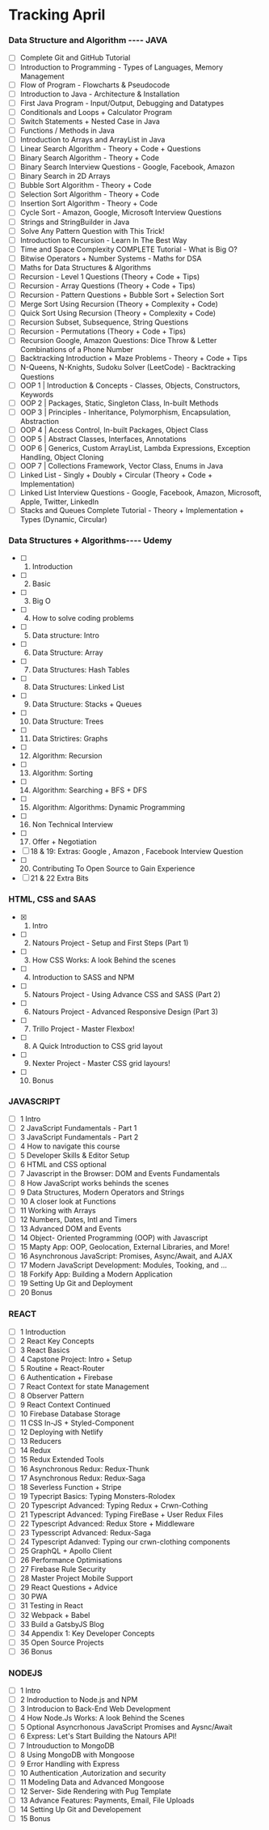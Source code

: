 # Tracking April

### Data Structure and Algorithm ---- JAVA

- [ ] Complete Git and GitHub Tutorial
- [ ] Introduction to Programming - Types of Languages, Memory Management
- [ ] Flow of Program - Flowcharts & Pseudocode
- [ ] Introduction to Java - Architecture & Installation
- [ ] First Java Program - Input/Output, Debugging and Datatypes
- [ ] Conditionals and Loops + Calculator Program
- [ ] Switch Statements + Nested Case in Java
- [ ] Functions / Methods in Java
- [ ] Introduction to Arrays and ArrayList in Java
- [ ] Linear Search Algorithm - Theory + Code + Questions
- [ ] Binary Search Algorithm - Theory + Code
- [ ] Binary Search Interview Questions - Google, Facebook, Amazon
- [ ] Binary Search in 2D Arrays
- [ ] Bubble Sort Algorithm - Theory + Code
- [ ] Selection Sort Algorithm - Theory + Code
- [ ] Insertion Sort Algorithm - Theory + Code
- [ ] Cycle Sort - Amazon, Google, Microsoft Interview Questions
- [ ] Strings and StringBuilder in Java
- [ ] Solve Any Pattern Question with This Trick!
- [ ] Introduction to Recursion - Learn In The Best Way
- [ ] Time and Space Complexity COMPLETE Tutorial - What is Big O?
- [ ] Bitwise Operators + Number Systems - Maths for DSA
- [ ] Maths for Data Structures & Algorithms
- [ ] Recursion - Level 1 Questions (Theory + Code + Tips)
- [ ] Recursion - Array Questions (Theory + Code + Tips)
- [ ] Recursion - Pattern Questions + Bubble Sort + Selection Sort
- [ ] Merge Sort Using Recursion (Theory + Complexity + Code)
- [ ] Quick Sort Using Recursion (Theory + Complexity + Code)
- [ ] Recursion Subset, Subsequence, String Questions
- [ ] Recursion - Permutations (Theory + Code + Tips)
- [ ] Recursion Google, Amazon Questions: Dice Throw & Letter Combinations of a Phone Number
- [ ] Backtracking Introduction + Maze Problems - Theory + Code + Tips
- [ ] N-Queens, N-Knights, Sudoku Solver (LeetCode) - Backtracking Questions
- [ ] OOP 1 | Introduction & Concepts - Classes, Objects, Constructors, Keywords
- [ ] OOP 2 | Packages, Static, Singleton Class, In-built Methods
- [ ] OOP 3 | Principles - Inheritance, Polymorphism, Encapsulation, Abstraction
- [ ] OOP 4 | Access Control, In-built Packages, Object Class
- [ ] OOP 5 | Abstract Classes, Interfaces, Annotations
- [ ] OOP 6 | Generics, Custom ArrayList, Lambda Expressions, Exception Handling, Object Cloning
- [ ] OOP 7 | Collections Framework, Vector Class, Enums in Java
- [ ] Linked List - Singly + Doubly + Circular (Theory + Code + Implementation)
- [ ] Linked List Interview Questions - Google, Facebook, Amazon, Microsoft, Apple, Twitter, LinkedIn
- [ ] Stacks and Queues Complete Tutorial - Theory + Implementation + Types (Dynamic, Circular)

### Data Structures + Algorithms---- Udemy

- [ ] 1. Introduction
- [ ] 2. Basic
- [ ] 3. Big O
- [ ] 4. How to solve coding problems
- [ ] 5. Data structure: Intro
- [ ] 6. Data Structure: Array
- [ ] 7. Data Structures: Hash Tables
- [ ] 8. Data Structures: Linked List
- [ ] 9. Data Structure: Stacks + Queues
- [ ] 10. Data Structure: Trees
- [ ] 11. Data Strictires: Graphs
- [ ] 12. Algorithm: Recursion
- [ ] 13. Algorithm: Sorting
- [ ] 14. Algorithm: Searching + BFS + DFS
- [ ] 15. Algorithm: Algorithms: Dynamic Programming
- [ ] 16. Non Technical Interview
- [ ] 17. Offer + Negotiation
- [ ] 18 & 19: Extras: Google , Amazon , Facebook Interview Question
- [ ] 20. Contributing To Open Source to Gain Experience
- [ ] 21 & 22 Extra Bits

### HTML, CSS and SAAS

- [x] 1. Intro
- [ ] 2. Natours Project - Setup and First Steps (Part 1)
- [ ] 3. How CSS Works: A look Behind the scenes
- [ ] 4. Introduction to SASS and NPM
- [ ] 5. Natours Project - Using Advance CSS and SASS (Part 2)
- [ ] 6. Natours Project - Advanced Responsive Design (Part 3)
- [ ] 7. Trillo Project - Master Flexbox!
- [ ] 8. A Quick Introduction to CSS grid layout
- [ ] 9. Nexter Project - Master CSS grid layours!
- [ ] 10. Bonus

### JAVASCRIPT

- [ ] 1 Intro
- [ ] 2 JavaScript Fundamentals - Part 1
- [ ] 3 JavaScript Fundamentals - Part 2
- [ ] 4 How to navigate this course
- [ ] 5 Developer Skills & Editor Setup
- [ ] 6 HTML and CSS optional
- [ ] 7 Javascript in the Browser: DOM and Events Fundamentals
- [ ] 8 How JavaScript works behinds the scenes
- [ ] 9 Data Structures, Modern Operators and Strings
- [ ] 10 A closer look at Functions
- [ ] 11 Working with Arrays
- [ ] 12 Numbers, Dates, Intl and Timers
- [ ] 13 Advanced DOM and Events
- [ ] 14 Object- Oriented Programming (OOP) with Javascript
- [ ] 15 Mapty App: OOP, Geolocation, External Libraries, and More!
- [ ] 16 Asynchronous JavaScript: Promises, Async/Await, and AJAX
- [ ] 17 Modern JavaScript Development: Modules, Tooking, and ...
- [ ] 18 Forkify App: Building a Modern Application
- [ ] 19 Setting Up Git and Deployment
- [ ] 20 Bonus

### REACT

- [ ] 1 Introduction
- [ ] 2 React Key Concepts
- [ ] 3 React Basics
- [ ] 4 Capstone Project: Intro + Setup
- [ ] 5 Routine + React-Router
- [ ] 6 Authentication + Firebase
- [ ] 7 React Context for state Management
- [ ] 8 Observer Pattern
- [ ] 9 React Context Continued
- [ ] 10 Firebase Database Storage
- [ ] 11 CSS In-JS + Styled-Component
- [ ] 12 Deploying with Netlify
- [ ] 13 Reducers
- [ ] 14 Redux
- [ ] 15 Redux Extended Tools
- [ ] 16 Asynchronous Redux: Redux-Thunk
- [ ] 17 Asynchronous Redux: Redux-Saga
- [ ] 18 Severless Function + Stripe
- [ ] 19 Typecript Basics: Typing Monsters-Rolodex
- [ ] 20 Typescript Advanced: Typing Redux + Crwn-Cothing
- [ ] 21 Typescript Advanced: Typing FireBase + User Redux Files
- [ ] 22 Typescript Advanced: Redux Store + Middleware
- [ ] 23 Typesscript Advanced: Redux-Saga
- [ ] 24 Typescript Adanved: Typing our crwn-clothing components
- [ ] 25 GraphQL + Apollo Client
- [ ] 26 Performance Optimisations
- [ ] 27 Firebase Rule Security
- [ ] 28 Master Project Mobile Support
- [ ] 29 React Questions + Advice
- [ ] 30 PWA
- [ ] 31 Testing in React
- [ ] 32 Webpack + Babel
- [ ] 33 Build a GatsbyJS Blog
- [ ] 34 Appendix 1: Key Developer Concepts
- [ ] 35 Open Source Projects
- [ ] 36 Bonus

### NODEJS

- [ ] 1 Intro
- [ ] 2 Indroduction to Node.js and NPM
- [ ] 3 Introducion to Back-End Web Development
- [ ] 4 How Node.Js Works: A look Behind the Scenes
- [ ] 5 Optional Asyncrhonous JavaScript Promises and Aysnc/Await
- [ ] 6 Express: Let's Start Building the Natours API!
- [ ] 7 Introuduction to MongoDB
- [ ] 8 Using MongoDB with Mongoose
- [ ] 9 Error Handling with Express
- [ ] 10 Authentication ,Autorization and security
- [ ] 11 Modeling Data and Advanced Mongoose
- [ ] 12 Server- Side Rendering with Pug Template
- [ ] 13 Advance Features: Payments, Email, File Uploads
- [ ] 14 Setting Up Git and Developement
- [ ] 15 Bonus
